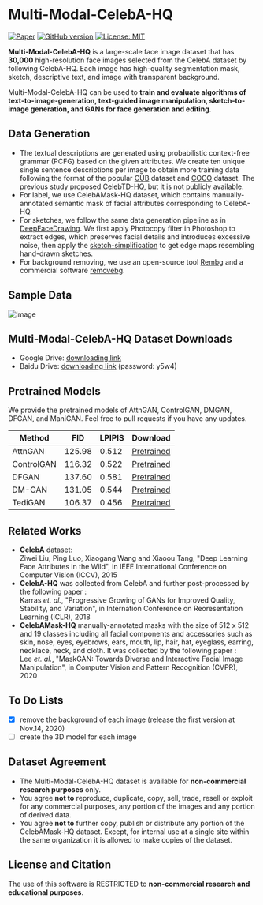 # Multi-Modal-CelebA-HQ

[![Paper](http://img.shields.io/badge/paper-preprint-1bb3b3.svg)](https://arxiv.org)
[![GitHub version](https://d25lcipzij17d.cloudfront.net/badge.svg?id=gh&type=6&v=0.1.1&x2=0)](https://github.com/Naereen/StrapDown.js)
[![License: MIT](https://img.shields.io/badge/License-MIT-blue.svg)](https://opensource.org/licenses/MIT)

**Multi-Modal-CelebA-HQ** is a large-scale face image dataset that has **30,000** high-resolution face images selected from the CelebA dataset by following CelebA-HQ. Each image has high-quality segmentation mask, sketch, descriptive text, and image with transparent background.

Multi-Modal-CelebA-HQ can be used to **train and evaluate algorithms of text-to-image-generation, text-guided image manipulation, sketch-to-image generation, and GANs for face generation and editing**.

## Data Generation

* The textual descriptions are generated using probabilistic context-free grammar (PCFG) based on the given attributes. We create ten unique single sentence descriptions per image to obtain more training data following the format of the popular [CUB](http://www.vision.caltech.edu/visipedia/CUB-200-2011.html) dataset and [COCO](http://cocodataset.org/#download) dataset.  The previous study proposed [CelebTD-HQ](https://arxiv.org/abs/2005.04909), but it is not publicly available.
* For label, we use CelebAMask-HQ dataset, which contains manually-annotated semantic mask of facial attributes corresponding to CelebA-HQ. 
* For sketches, we follow the same data generation pipeline as in [DeepFaceDrawing](http://www.geometrylearning.com/DeepFaceDrawing/). We first apply Photocopy filter in Photoshop to extract edges, which preserves facial details and introduces excessive noise, then apply the [sketch-simplification](https://github.com/bobbens/sketch_simplification) to get edge maps resembling hand-drawn sketches.
* For background removing, we use an open-source tool [Rembg](https://github.com/danielgatis/rembg) and a commercial software [removebg](https://www.remove.bg/).

## Sample Data
![image](https://github.com/weihaox/Multi-Modal-CelebA-HQ/blob/main/images/sample.png)

## Multi-Modal-CelebA-HQ Dataset Downloads

* Google Drive: [downloading link](https://drive.google.com/drive/folders/1eVrGKfkbw7bh9xPcX8HJa-qWQTD9aWvf)
* Baidu Drive: [downloading link](https://pan.baidu.com/s/1sSG4AXaCeAIywwaWkgkpAw) (password: y5w4)

## Pretrained Models

We provide the pretrained models of AttnGAN, ControlGAN, DMGAN, DFGAN, and ManiGAN. Feel free to pull requests if you have any updates.

| Method     | FID     | LPIPIS |     Download   |
|------------|---------|--------|----------------|
| AttnGAN    | 125.98  | 0.512  | [Pretrained](https://pan.baidu.com/s/1sSG4AXaCeAIywwaWkgkpAw#list/path=%2Fsharelink592275190-930915969842492%2Fmulti-modal-celeba-released%2Fpretrained%20model%2Ftext2image%2FAttnGAN) |
| ControlGAN | 116.32  | 0.522  | [Pretrained](https://pan.baidu.com/s/1sSG4AXaCeAIywwaWkgkpAw#list/path=%2Fsharelink592275190-930915969842492%2Fmulti-modal-celeba-released%2Fpretrained%20model%2Ftext2image%2FControlGAN) |
| DFGAN      | 137.60  | 0.581  | [Pretrained](https://pan.baidu.com/s/1sSG4AXaCeAIywwaWkgkpAw#list/path=%2Fsharelink592275190-930915969842492%2Fmulti-modal-celeba-released%2Fpretrained%20model%2Ftext2image%2FDF-GAN) |
| DM-GAN     | 131.05  | 0.544  | [Pretrained](https://pan.baidu.com/s/1sSG4AXaCeAIywwaWkgkpAw#list/path=%2Fsharelink592275190-930915969842492%2Fmulti-modal-celeba-released%2Fpretrained%20model%2Ftext2image%2FDMGAN) |
| TediGAN    | 106.37  | 0.456  | [Pretrained](ttps://pan.baidu.com) |

## Related Works

* **CelebA** dataset:<br/>
Ziwei Liu, Ping Luo, Xiaogang Wang and Xiaoou Tang, "Deep Learning Face Attributes in the Wild", in IEEE International Conference on Computer Vision (ICCV), 2015 
* **CelebA-HQ** was collected from CelebA and further post-processed by the following paper :<br/>
Karras *et. al.*, "Progressive Growing of GANs for Improved Quality, Stability, and Variation", in Internation Conference on Reoresentation Learning (ICLR), 2018
* **CelebAMask-HQ** manually-annotated masks with the size of 512 x 512 and 19 classes including all facial components and accessories such as skin, nose, eyes, eyebrows, ears, mouth, lip, hair, hat, eyeglass, earring, necklace, neck, and cloth. It was collected by the following paper :<br/>
Lee *et. al.*, "MaskGAN: Towards Diverse and Interactive Facial Image Manipulation", in Computer Vision and Pattern Recognition (CVPR), 2020

## To Do Lists

- [x] remove the background of each image (release the first version at Nov.14, 2020)
- [ ] create the 3D model for each image

## Dataset Agreement
* The Multi-Modal-CelebA-HQ dataset is available for **non-commercial research purposes** only.
* You agree **not to** reproduce, duplicate, copy, sell, trade, resell or exploit for any commercial purposes, any portion of the images and any portion of derived data.
* You agree **not to** further copy, publish or distribute any portion of the CelebAMask-HQ dataset. Except, for internal use at a single site within the same organization it is allowed to make copies of the dataset.

## License and Citation
The use of this software is RESTRICTED to **non-commercial research and educational purposes**.
